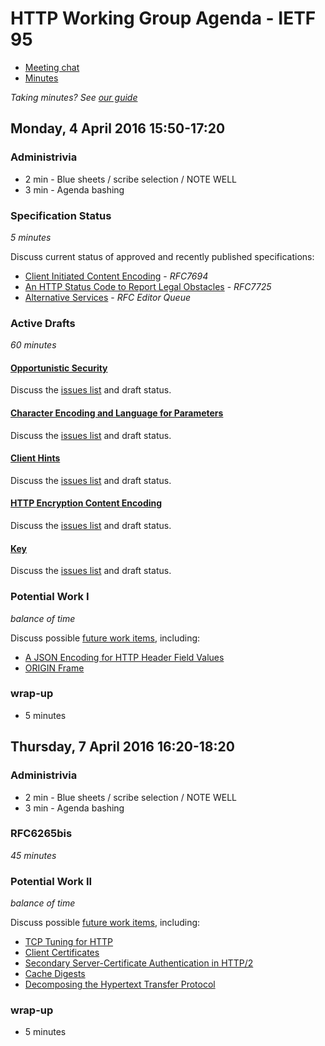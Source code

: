 # HTTP Working Group Agenda - IETF 95

* [Meeting chat](xmpp:httpbis@jabber.ietf.org?join)
* [Minutes](http://etherpad.tools.ietf.org:9000/p/ietf95-httpbis)

*Taking minutes? See [our guide](https://github.com/httpwg/wiki/wiki/TakingMinutes)*


## Monday, 4 April 2016 15:50-17:20

### Administrivia

* 2 min - Blue sheets / scribe selection / NOTE WELL
* 3 min - Agenda bashing

### Specification Status

*5 minutes*

Discuss current status of approved and recently published specifications:

- [Client Initiated Content Encoding](https://tools.ietf.org/html/rfc7694) - *RFC7694*
- [An HTTP Status Code to Report Legal Obstacles](http://httpwg.org/specs/rfc7725.html) - *RFC7725*
- [Alternative Services](https://tools.ietf.org/html/draft-ietf-httpbis-alt-svc) - *RFC Editor Queue*



### Active Drafts

*60 minutes*

#### [Opportunistic Security](https://tools.ietf.org/html/draft-ietf-httpbis-http2-encryption)

Discuss the [issues list](https://github.com/httpwg/http-extensions/issues?q=is%3Aopen+is%3Aissue+label%3Aopp-sec) and draft status.


#### [Character Encoding and Language for Parameters](https://tools.ietf.org/html/draft-ietf-httpbis-rfc5987bis)

Discuss the [issues list](https://github.com/httpwg/http-extensions/issues?q=is%3Aopen+is%3Aissue+label%3rfc5987bis) and draft status.


#### [Client Hints](https://tools.ietf.org/html/draft-ietf-httpbis-client-hints)

Discuss the [issues list](https://github.com/httpwg/http-extensions/issues?q=is%3Aopen+is%3Aissue+label%3Aclient-hints) and draft status.


#### [HTTP Encryption Content Encoding](https://tools.ietf.org/html/draft-ietf-httpbis-encryption-encoding)

Discuss the [issues list](https://github.com/httpwg/http-extensions/issues?q=is%3Aopen+is%3Aissue+label%3Aencryption) and draft status.


#### [Key](https://tools.ietf.org/html/draft-ietf-httpbis-key)

Discuss the [issues list](https://github.com/httpwg/http-extensions/issues?q=is%3Aopen+is%3Aissue+label%3Akey) and draft status.


### Potential Work I

*balance of time*

Discuss possible [future work items](https://github.com/httpwg/wiki/wiki/WatchList), including:

* [A JSON Encoding for HTTP Header Field Values](http://tools.ietf.org/html/draft-reschke-http-jfv)
* [ORIGIN Frame](https://tools.ietf.org/html/draft-nottingham-httpbis-origin-frame)


### wrap-up

* 5 minutes




## Thursday, 7 April 2016 16:20-18:20

### Administrivia

* 2 min - Blue sheets / scribe selection / NOTE WELL
* 3 min - Agenda bashing


### RFC6265bis

*45 minutes*


### Potential Work II

*balance of time*

Discuss possible [future work items](https://github.com/httpwg/wiki/wiki/WatchList), including:

* [TCP Tuning for HTTP](https://tools.ietf.org/html/draft-stenberg-httpbis-tcp)
* [Client Certificates](https://tools.ietf.org/html/draft-thomson-http2-client-certs)
* [Secondary Server-Certificate Authentication in HTTP/2](https://tools.ietf.org/html/draft-bishop-httpbis-http2-additional-certs)
* [Cache Digests](https://datatracker.ietf.org/doc/draft-kazuho-h2-cache-digest/)
* [Decomposing the Hypertext Transfer Protocol](https://tools.ietf.org/html/draft-bishop-httpbis-decomposing-http)

### wrap-up

* 5 minutes
